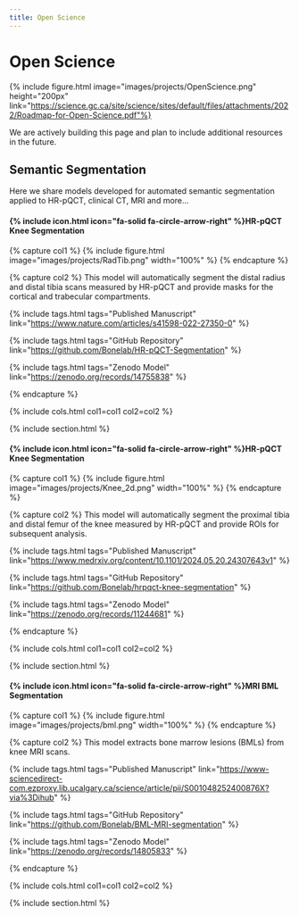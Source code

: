 ```yaml
---
title: Open Science
---
```

# Open Science

{% include figure.html image="images/projects/OpenScience.png" height="200px" link="https://science.gc.ca/site/science/sites/default/files/attachments/2022/Roadmap-for-Open-Science.pdf"%} 

We are actively building this page and plan to include additional resources in the future.

## Semantic Segmentation

Here we share models developed for automated semantic segmentation applied to HR-pQCT, clinical CT, MRI and more...

#### {% include icon.html icon="fa-solid fa-circle-arrow-right" %}HR-pQCT Knee Segmentation

{% capture col1 %}
{% include figure.html image="images/projects/RadTib.png" width="100%" %}
{% endcapture %}

{% capture col2 %}
This model will automatically segment the distal radius and distal tibia scans measured by HR-pQCT and provide masks for the cortical and trabecular compartments.

{%
  include tags.html
  tags="Published Manuscript"
  link="https://www.nature.com/articles/s41598-022-27350-0"
%}

{%
  include tags.html
  tags="GitHub Repository"
  link="https://github.com/Bonelab/HR-pQCT-Segmentation"
%}

{%
  include tags.html
  tags="Zenodo Model"
  link="https://zenodo.org/records/14755838"
%}

{% endcapture %}

{%
  include cols.html
  col1=col1
  col2=col2
%}

{% include section.html %}

#### {% include icon.html icon="fa-solid fa-circle-arrow-right" %}HR-pQCT Knee Segmentation

{% capture col1 %}
{% include figure.html image="images/projects/Knee_2d.png" width="100%" %}
{% endcapture %}

{% capture col2 %}
This model will automatically segment the proximal tibia and distal femur of the knee measured by HR-pQCT and provide ROIs for subsequent analysis.

{%
  include tags.html
  tags="Published Manuscript"
  link="https://www.medrxiv.org/content/10.1101/2024.05.20.24307643v1"
%}

{%
  include tags.html
  tags="GitHub Repository"
  link="https://github.com/Bonelab/hrpqct-knee-segmentation"
%}

{%
  include tags.html
  tags="Zenodo Model"
  link="https://zenodo.org/records/11244681"
%}

{% endcapture %}

{%
  include cols.html
  col1=col1
  col2=col2
%}

{% include section.html %}

#### {% include icon.html icon="fa-solid fa-circle-arrow-right" %}MRI BML Segmentation

{% capture col1 %}
{% include figure.html image="images/projects/bml.png" width="100%" %}
{% endcapture %}

{% capture col2 %}
This model extracts bone marrow lesions (BMLs) from knee MRI scans.

{%
  include tags.html
  tags="Published Manuscript"
  link="https://www-sciencedirect-com.ezproxy.lib.ucalgary.ca/science/article/pii/S001048252400876X?via%3Dihub"
%}

{%
  include tags.html
  tags="GitHub Repository"
  link="https://github.com/Bonelab/BML-MRI-segmentation"
%}

{%
  include tags.html
  tags="Zenodo Model"
  link="https://zenodo.org/records/14805833"
%}

{% endcapture %}

{%
  include cols.html
  col1=col1
  col2=col2
%}

{% include section.html %}
